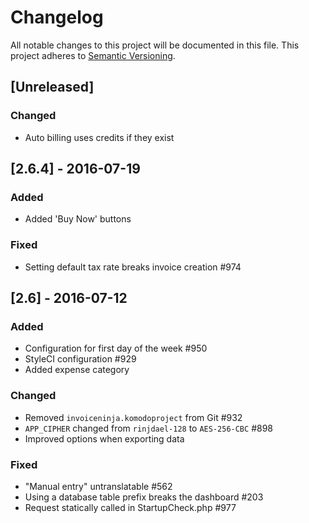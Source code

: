 # Changelog
All notable changes to this project will be documented in this file.
This project adheres to [Semantic Versioning](http://semver.org/).


## [Unreleased]

### Changed
- Auto billing uses credits if they exist


## [2.6.4] - 2016-07-19

### Added
- Added 'Buy Now' buttons

### Fixed
- Setting default tax rate breaks invoice creation #974


## [2.6] - 2016-07-12

### Added
- Configuration for first day of the week #950
- StyleCI configuration #929
- Added expense category

### Changed
- Removed `invoiceninja.komodoproject` from Git #932
- `APP_CIPHER` changed from `rinjdael-128` to `AES-256-CBC` #898
- Improved options when exporting data

### Fixed
- "Manual entry" untranslatable #562
- Using a database table prefix breaks the dashboard #203
- Request statically called in StartupCheck.php #977
